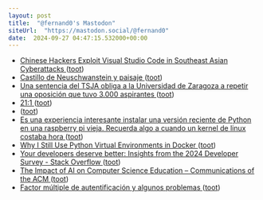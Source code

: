 ```yaml
---
layout: post
title:  "@fernand0's Mastodon"
siteUrl:  "https://mastodon.social/@fernand0"
date:  2024-09-27 04:47:15.532000+00:00
---
```

*  [Chinese Hackers Exploit Visual Studio Code in Southeast Asian Cyberattacks ](https://thehackernews.com/2024/09/chinese-hackers-exploit-visual-studio.htm) ([toot](https://mastodon.social/@fernand0/113207701373695913))
*  [Castillo de Neuschwanstein y paisaje ](https://www.flickr.com/photos/fernand0/53994127060) ([toot](https://mastodon.social/@fernand0/113207630945448900))
*  [Una sentencia del TSJA obliga a la Universidad de Zaragoza a repetir una oposición que tuvo 3.000 aspirantes ](https://www.rrhhdigital.com/secciones/administracion-publica/32644/Una-sentencia-del-TSJA-obliga-a-la-Universidad-de-Zaragoza-a-repetir-una-oposicion-que-tuvo-3000-aspirantes) ([toot](https://mastodon.social/@fernand0/113207012065261807))
*  [21:1 ](https://mastodon.social/@fernand0/113205441418012244) ([toot](https://mastodon.social/@fernand0/113205441418012244))
*  [ ](https://paquita.masto.host/@teconleche3) ([toot](https://mastodon.social/@fernand0/113205065186106354))
*  [Es una experiencia interesante instalar una versión reciente de Python en una raspberry pi vieja. Recuerda algo a cuando un kernel de linux costaba hora ](https://mastodon.social/@fernand0/113205030550061864) ([toot](https://mastodon.social/@fernand0/113205030550061864))
*  [Why I Still Use Python Virtual Environments in Docker ](https://hynek.me/articles/docker-virtualenv) ([toot](https://mastodon.social/@fernand0/113204999972496989))
*  [Your developers deserve better: Insights from the 2024 Developer Survey - Stack Overflow ](https://stackoverflow.co/teams/resources/your-developers-deserve-better-insights-from-the-2024-developer-survey?mkt_tok=NzE5LUVNSC01NjYAAAGVD8NvtnVExyH9jtEsjOy5CY_sNwV93jYvgMREtO8mxJUds-SJyeUdEjS80q2eQDhJZDXL5eM3htJbF1) ([toot](https://mastodon.social/@fernand0/113204857834197553))
*  [The Impact of AI on Computer Science Education – Communications of the ACM ](https://cacm.acm.org/news/the-impact-of-ai-on-computer-science-education) ([toot](https://mastodon.social/@fernand0/113204588178150690))
*  [Factor múltiple de autentificación y algunos problemas ](http://fernand0.github.io//mfa-problemas-y-riesgos) ([toot](https://mastodon.social/@fernand0/113204576031629507))
